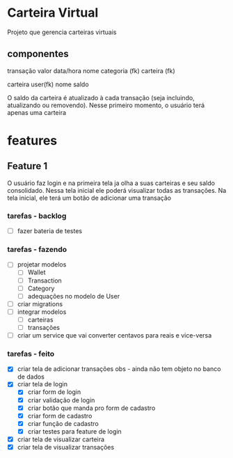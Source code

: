 # Carteira Virtual
Projeto que gerencia carteiras virtuais

## componentes

transação
    valor
    data/hora
    nome
    categoria (fk)
    carteira (fk)

carteira
    user(fk)
    nome
    saldo

O saldo da carteira é atualizado à cada transação (seja incluindo, atualizando ou removendo).
Nesse primeiro momento, o usuário terá apenas uma carteira

# features


## Feature 1
O usuário faz login e na primeira tela ja olha a suas carteiras e seu saldo consolidado.
Nessa tela inicial ele poderá visualizar todas as transações.
Na tela inicial, ele terá um botão de adicionar uma transação

### tarefas - backlog
- [ ] fazer bateria de testes

### tarefas - fazendo
- [ ] projetar modelos
    - [ ] Wallet
    - [ ] Transaction
    - [ ] Category
    - [ ] adequações no modelo de User
- [ ] criar migrations
- [ ] integrar modelos
    - [ ] carteiras
    - [ ] transações
- [ ] criar um service que vai converter centavos para reais e vice-versa

### tarefas - feito
- [x] criar tela de adicionar transações
obs - ainda não tem objeto no banco de dados
- [x] criar tela de login
    - [x] criar form de login
    - [x] criar validação de login
    - [x] criar botão que manda pro form de cadastro
    - [x] criar form de cadastro
    - [x] criar função de cadastro
    - [x] criar testes para feature de login

- [x] criar tela de visualizar carteira
- [x] criar tela de visualizar transações
